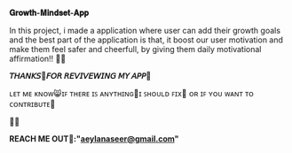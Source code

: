 **𝐆𝐫𝐨𝐰𝐭𝐡-𝐌𝐢𝐧𝐝𝐬𝐞𝐭-𝐀𝐩𝐩**

In this project, i made a application where user can add their growth goals and the best part of the application is that,
it boost our user motivation and make them feel safer and cheerfull,
by giving them daily motivational affirmation!!
💮💮


**𝘛𝘏𝘈𝘕𝘒𝘚🩷𝘍𝘖𝘙 𝘙𝘌𝘝𝘐𝘝𝘌𝘞𝘐𝘕𝘎 𝘔𝘠 𝘈𝘗𝘗💙**


ʟᴇᴛ ᴍᴇ ᴋɴᴏᴡ😸ɪꜰ ᴛʜᴇʀᴇ ɪꜱ ᴀɴʏᴛʜɪɴɢ👾ɪ ꜱʜᴏᴜʟᴅ ꜰɪx💪 ᴏʀ ɪꜰ ʏᴏᴜ ᴡᴀɴᴛ ᴛᴏ ᴄᴏɴᴛʀɪʙᴜᴛᴇ🌟


💮💮

**REACH ME OUT📧:"aeylanaseer@gmail.com"**

